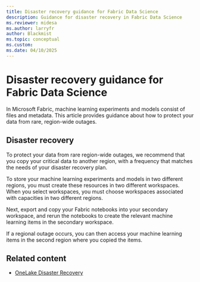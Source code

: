 ```yaml
---
title: Disaster recovery guidance for Fabric Data Science
description: Guidance for disaster recovery in Fabric Data Science
ms.reviewer: midesa
ms.author: larryfr
author: Blackmist
ms.topic: conceptual
ms.custom:
ms.date: 04/10/2025
---
```


# Disaster recovery guidance for Fabric Data Science

In Microsoft Fabric, machine learning experiments and models consist of files and metadata. This article provides guidance about how to protect your data from rare, region-wide outages.

## Disaster recovery

To protect your data from rare region-wide outages, we recommend that you copy your critical data to another region, with a frequency that matches the needs of your disaster recovery plan.

To store your machine learning experiments and models in two different regions, you must create these resources in two different workspaces. When you select workspaces, you must choose workspaces associated with capacities in two different regions.

Next, export and copy your Fabric notebooks into your secondary workspace, and rerun the notebooks to create the relevant machine learning items in the secondary workspace.

If a regional outage occurs, you can then access your machine learning items in the second region where you copied the items.

## Related content

- [OneLake Disaster Recovery](../onelake/onelake-disaster-recovery.md)
